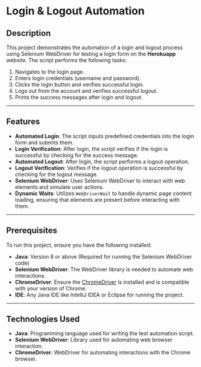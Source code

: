 # Login & Logout Automation

## Description
This project demonstrates the automation of a login and logout process using Selenium WebDriver for testing a login form on the **Herokuapp** website. The script performs the following tasks:

1. Navigates to the login page.
2. Enters login credentials (username and password).
3. Clicks the login button and verifies successful login.
4. Logs out from the account and verifies successful logout.
5. Prints the success messages after login and logout.

---

## Features
- **Automated Login**: The script inputs predefined credentials into the login form and submits them.
- **Login Verification**: After login, the script verifies if the login is successful by checking for the success message.
- **Automated Logout**: After login, the script performs a logout operation.
- **Logout Verification**: Verifies if the logout operation is successful by checking for the logout message.
- **Selenium WebDriver**: Uses Selenium WebDriver to interact with web elements and simulate user actions.
- **Dynamic Waits**: Utilizes `WebDriverWait` to handle dynamic page content loading, ensuring that elements are present before interacting with them.
  
---

## Prerequisites
To run this project, ensure you have the following installed:

- **Java**: Version 8 or above (Required for running the Selenium WebDriver code)
- **Selenium WebDriver**: The WebDriver library is needed to automate web interactions.
- **ChromeDriver**: Ensure the [ChromeDriver](https://sites.google.com/chromium.org/driver/) is installed and is compatible with your version of Chrome.
- **IDE**: Any Java IDE like IntelliJ IDEA or Eclipse for running the project.

---

## Technologies Used
- **Java**: Programming language used for writing the test automation script.
- **Selenium WebDriver**: Library used for automating web browser interaction.
- **ChromeDriver**: WebDriver for automating interactions with the Chrome browser.
